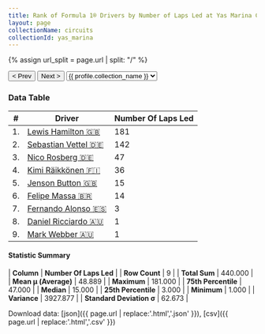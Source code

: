 ```yaml
---
title: Rank of Formula 1® Drivers by Number of Laps Led at Yas Marina Circuit
layout: page
collectionName: circuits
collectionId: yas_marina
---
```


{% assign url_split = page.url | split: "/" %}
<div id="collection-navigation">
<button onclick="selector.options[selector.selectedIndex-1].value && (window.location = selector.options[selector.selectedIndex-1].value);">&lt; Prev</button>
<button onclick="selector.options[selector.selectedIndex+1].value && (window.location = selector.options[selector.selectedIndex+1].value);">Next &gt;</button>
<select id="selector" onchange="this.options[this.selectedIndex].value && (window.location = this.options[this.selectedIndex].value);">
  {% for collectionId in site.data[page.collectionName].refs %}
    {% if collectionId == page.collectionId %}
      {% assign selected = "selected" %}
    {% else %}
      {% assign selected = "" %}
    {% endif %}
    {% assign profile = site.data[page.collectionName][collectionId].profile %}
    <option value="/f1/{{ page.collectionName }}/{{ collectionId }}/{{ url_split[4] }}" {{ selected }}>{{ profile.collection_name }}</option>
  {% endfor %}
</select>
</div>

<canvas id="chart" width="400" height="180"></canvas>
<script>
var data = {
    "datasets": [
        {
            "backgroundColor": [
                "#9C8E8D",
                "#9C8E8D",
                "#9C8E8D",
                "#9C8E8D",
                "#9C8E8D",
                "#9C8E8D",
                "#9C8E8D",
                "#9C8E8D",
                "#9C8E8D"
            ],
            "borderColor": [
                "#1D181E",
                "#1D181E",
                "#1D181E",
                "#1D181E",
                "#1D181E",
                "#1D181E",
                "#1D181E",
                "#1D181E",
                "#1D181E"
            ],
            "borderWidth": 1,
            "data": [
                181.0,
                142.0,
                47.0,
                36.0,
                15.0,
                14.0,
                3.0,
                1.0,
                1.0
            ],
            "label": "Number Of Laps Led"
        }
    ],
    "labels": [
        "Lewis Hamilton",
        "Sebastian Vettel",
        "Nico Rosberg",
        "Kimi Räikkönen",
        "Jenson Button",
        "Felipe Massa",
        "Fernando Alonso",
        "Daniel Ricciardo",
        "Mark Webber"
    ]
};
var options = {
  legend: {
    display: false
  },
  scales: {
    xAxes: [{
      ticks: {
        beginAtZero: true,
        maxRotation: 180,
        display: window.innerWidth > 800
      }
    }],
    yAxes: [{
      ticks: {
        beginAtZero: true
      }
    }]
  },
  onResize: function(chart, size) {
    chart.options.scales.xAxes[0].ticks.display = size.width > 800;
  }
};
var chart = new Chart("chart", {
    data: data,
    type: 'bar',
    options: options
});
</script>



### Data Table

| # | Driver | Number Of Laps Led |
|--|--|--|
| 1. | [Lewis Hamilton 🇬🇧](/f1/drivers/hamilton) | 181 |
| 2. | [Sebastian Vettel 🇩🇪](/f1/drivers/vettel) | 142 |
| 3. | [Nico Rosberg 🇩🇪](/f1/drivers/rosberg) | 47 |
| 4. | [Kimi Räikkönen 🇫🇮](/f1/drivers/raikkonen) | 36 |
| 5. | [Jenson Button 🇬🇧](/f1/drivers/button) | 15 |
| 6. | [Felipe Massa 🇧🇷](/f1/drivers/massa) | 14 |
| 7. | [Fernando Alonso 🇪🇸](/f1/drivers/alonso) | 3 |
| 8. | [Daniel Ricciardo 🇦🇺](/f1/drivers/ricciardo) | 1 |
| 9. | [Mark Webber 🇦🇺](/f1/drivers/webber) | 1 |

#### Statistic Summary

| **Column** | **Number Of Laps Led** |
| **Row Count** | 9 |
| **Total Sum** | 440.000 |
| **Mean μ (Average)** | 48.889 |
| **Maximum** | 181.000 |
| **75th Percentile** | 47.000 |
| **Median** | 15.000 |
| **25th Percentile** | 3.000 |
| **Minimum** | 1.000 |
| **Variance** | 3927.877 |
| **Standard Deviation σ** | 62.673 |

Download data: [json]({{ page.url | replace:'.html','.json' }}), [csv]({{ page.url | replace:'.html','.csv' }})
